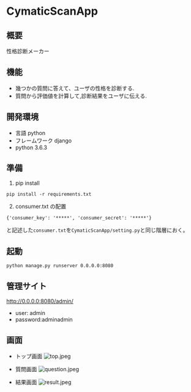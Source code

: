 # CymaticScanApp
## 概要
性格診断メーカー

## 機能
* 幾つかの質問に答えて、ユーザの性格を診断する.
* 質問から評価値を計算して,診断結果をユーザに伝える.

## 開発環境
* 言語 python
* フレームワーク django
* python 3.6.3

## 準備
1. pip install

```
pip install -r requirements.txt
```
2. consumer.txt の配置
``` 
{'consumer_key': '*****', 'consumer_secret': '*****'}
```

と記述した`consumer.txt`を`CymaticScanApp/setting.py`と同じ階層におく。

## 起動
```
python manage.py runserver 0.0.0.0:8080
```

## 管理サイト

http://0.0.0.0:8080/admin/
* user: admin
* password:adminadmin

## 画面
* トップ画面
![top.jpeg](https://raw.githubusercontent.com/MuslePainBrothers/CymaticScanApp/develop/screen_shot/top.jpeg)

* 質問画面
![question.jpeg](https://raw.githubusercontent.com/MuslePainBrothers/CymaticScanApp/develop/screen_shot/question.jpeg)

* 結果画面
![result.jpeg](https://raw.githubusercontent.com/MuslePainBrothers/CymaticScanApp/develop/screen_shot/result.jpeg)
